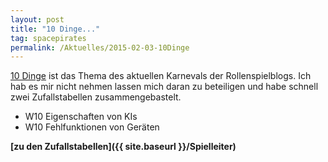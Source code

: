 ```yaml
---
layout: post
title: "10 Dinge..."
tag: spacepirates
permalink: /Aktuelles/2015-02-03-10Dinge
---
```


[10 Dinge](https:/greifenklaue.wordpress.com/2015/02/01/rsp-blog-karneval-10-dinge-eroffnung-und-einladung/) ist das Thema des aktuellen Karnevals der Rollenspielblogs. Ich hab es mir nicht nehmen lassen mich daran zu beteiligen und habe schnell zwei Zufallstabellen zusammengebastelt.

- W10 Eigenschaften von KIs
- W10 Fehlfunktionen von Geräten

**[zu den Zufallstabellen]({{ site.baseurl }}/Spielleiter)**




